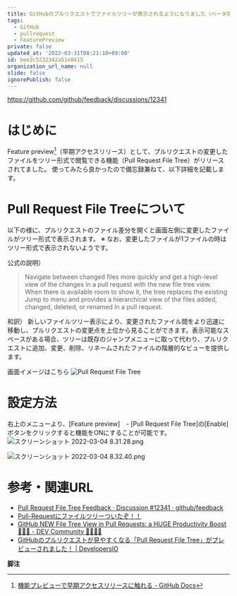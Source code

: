 ```yaml
---
title: GitHubのプルリクエストでファイルツリーが表示されるようになりました（ベータ版機能）
tags:
  - GitHub
  - pullrequest
  - FeaturePreview
private: false
updated_at: '2022-03-31T08:21:10+09:00'
id: bee2c5232342a51e0415
organization_url_name: null
slide: false
ignorePublish: false
---
```

https://github.com/github/feedback/discussions/12341

# はじめに

Feature preview[^Featurepreview]（早期アクセスリリース）として、プルリクエストの変更したファイルをツリー形式で閲覧できる機能（Pull Request File Tree）がリリースされてました。
使ってみたら良かったので備忘録兼ねて、以下詳細を記載します。

# Pull Request File Treeについて

以下の様に、プルリクエストのファイル差分を開くと画面左側に変更したファイルがツリー形式で表示されます。
※ なお、変更したファイルが1ファイルの時はツリー形式で表示されないようです。

公式の説明）
> Navigate between changed files more quickly and get a high-level view of the changes in a pull request with the new file tree view. When there is available room to show it, the tree replaces the existing Jump to menu and provides a hierarchical view of the files added, changed, deleted, or renamed in a pull request.

和訳）
新しいファイルツリー表示により、変更されたファイル間をより迅速に移動し、プルリクエストの変更点を上位から見ることができます。表示可能なスペースがある場合、ツリーは既存のジャンプメニューに取って代わり、プルリクエストに追加、変更、削除、リネームされたファイルの階層的なビューを提供します。

画面イメージはこちら
![Pull Request File Tree](https://qiita-image-store.s3.ap-northeast-1.amazonaws.com/0/6280/ec288d44-d604-bce7-a98b-4c49febb1cd9.png "Pull Request File Tree")

# 設定方法

右上のメニューより、[Feature preview]　- [Pull Request File Tree]の[Enable]ボタンをクリックすると機能をONにすることが可能です。
![スクリーンショット 2022-03-04 8.31.28.png](https://qiita-image-store.s3.ap-northeast-1.amazonaws.com/0/6280/de2198aa-e61a-78df-8f80-77cbb7030477.png)

![スクリーンショット 2022-03-04 8.32.40.png](https://qiita-image-store.s3.ap-northeast-1.amazonaws.com/0/6280/c6250814-f476-32d9-cc6a-f65612bea088.png)

# 参考・関連URL

- [Pull Request File Tree Feedback · Discussion #12341 · github/feedback](https://github.com/github/feedback/discussions/12341)
- [Pull-Requestにファイルツリーついたぞ！！](https://zenn.dev/miyataka/articles/pullrequest-file-tree)
- [GitHub NEW File Tree View in Pull Requests: a HUGE Productivity Boost 🥳🥳🥳 - DEV Community 👩‍💻👨‍💻](https://dev.to/n3wt0n/github-new-file-tree-view-in-pull-requests-a-huge-productivity-boost-38e3)
- [GitHubのプルリクエストが見やすくなる「Pull Request File Tree」がプレビューされました！ | DevelopersIO](https://dev.classmethod.jp/articles/github-pull-request-file-tree/)

**脚注**

[^Featurepreview]: [機能プレビューで早期アクセスリリースに触れる - GitHub Docs](https://docs.github.com/ja/get-started/using-github/exploring-early-access-releases-with-feature-preview)
